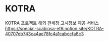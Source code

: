 # KOTRA
KOTRA 프로젝트
해외 관세청 고시정보 제공 서비스<br>
https://special-scabiosa-ef6.notion.site/KOTRA-40707eb743ca4ae78fc4a1cabccfa8c3<br>